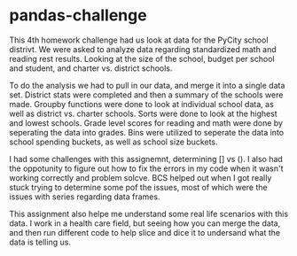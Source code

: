 # pandas-challenge

This 4th homework challenge had us look at data for the PyCity school distrivt.  We were asked to analyze data regarding standardized math and reading rest results.  Looking at the size of the school, budget per school and student, and charter vs. district schools.

To do the analysis we had to pull in our data, and merge it into a single data set. District stats were completed and then a summary of the schools were made. Groupby functions were done to look at individual school data, as well as district vs. charter schools. Sorts were done to look at the highest and lowest schools. Grade level scores for reading and math were done by seperating the data into grades.  Bins were utilized to seperate the data into school spending buckets, as well as school size buckets. 

I had some challenges with this assignemnt, determining [] vs (). I also had the oppotunity to figure out how to fix the errors in my code when it wasn't working correctly and problem solcve.  BCS helped out when I got really stuck trying to determine some pof the issues, most of which were the issues with series regarding data frames. 

This assignment also helpe me understand some real life scenarios with this data. I work in a health care field, but seeing how you can merge the data, and then run different code to help slice and dice it to undersand what the data is telling us. 

